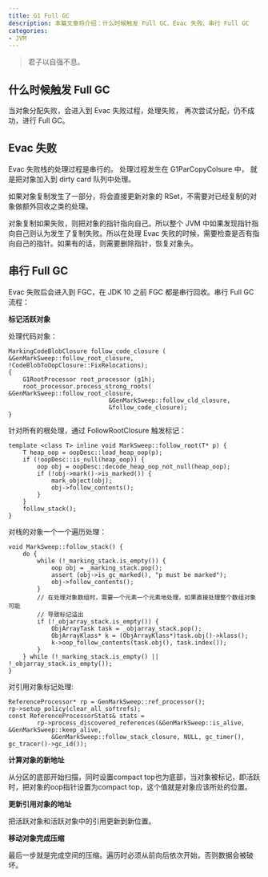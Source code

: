 ```yaml
---
title: G1 Full GC
description: 本篇文章将介绍：什么时候触发 Full GC、Evac 失败、串行 Full GC
categories:
- JVM
---
```


> 君子以自强不息。

## 什么时候触发 Full GC

当对象分配失败，会进入到 Evac 失败过程，处理失败，
再次尝试分配，仍不成功，进行 Full GC。

## Evac 失败

Evac 失败栈的处理过程是串行的。
处理过程发生在 G1ParCopyColsure 中，
就是把对象加入到 dirty card 队列中处理。

如果对象复制发生了一部分，将会直接更新对象的 RSet，不需要对已经复制的对象做额外回收之类的处理。

对象复制如果失败，则把对象的指针指向自己。所以整个 JVM 中如果发现指针指向自己则认为发生了复制失败。所以在处理 Evac 失败的时候，需要检查是否有指向自己的指针。如果有的话，则需要删除指针，恢复对象头。

## 串行 Full GC

Evac 失败后会进入到 FGC，在 JDK 10 之前 FGC 都是串行回收。串行 Full GC 流程：

**标记活跃对象**

处理代码对象：
```
MarkingCodeBlobClosure follow_code_closure ( &GenMarkSweep::follow_root_closure, !CodeBlobToOopClosure::FixRelocations);
{
    G1RootProcessor root_processor (g1h);
    root_processor.process_strong_roots( &GenMarkSweep::follow_root_closure,
                            &GenMarkSweep::follow_cld_closure,
                            &follow_code_closure);
}
```

针对所有的根处理，通过 FollowRootClosure 触发标记：
```
template <class T> inline void MarkSweep::follow_root(T* p) {
    T heap_oop = oopDesc::load_heap_oop(p);
    if (!oopDesc::is_null(heap_oop)) {
        oop obj = oopDesc::decode_heap_oop_not_null(heap_oop);
        if (!obj->mark()->is_marked()) {
            mark_object(obj);
            obj->follow_contents();
        }
    }
    follow_stack();
}
```

对栈的对象一个一个遍历处理：
```
void MarkSweep::follow_stack() {
    do {
        while (!_marking_stack.is_empty()) {
            oop obj = _marking_stack.pop();
            assert (obj->is_gc_marked(), "p must be marked");
            obj->follow_contents();
        }
        // 在处理对象数组时，需要一个元素一个元素地处理，如果直接处理整个数组对象可能
        // 导致标记溢出
        if (!_objarray_stack.is_empty()) {
            ObjArrayTask task = _objarray_stack.pop();
            ObjArrayKlass* k = (ObjArrayKlass*)task.obj()->klass();
            k->oop_follow_contents(task.obj(), task.index());
        }
    } while (!_marking_stack.is_empty() || !_objarray_stack.is_empty());
}
```

对引用对象标记处理:
```
ReferenceProcessor* rp = GenMarkSweep::ref_processor();
rp->setup_policy(clear_all_softrefs);
const ReferenceProcessorStats& stats =
        rp->process_discovered_references(&GenMarkSweep::is_alive, &GenMarkSweep::keep_alive,
            &GenMarkSweep::follow_stack_closure, NULL, gc_timer(), gc_tracer()->gc_id());
```

**计算对象的新地址**

从分区的底部开始扫描，同时设置compact top也为底部，当对象被标记，即活跃时，把对象的oop指针设置为compact top，这个值就是对象应该所处的位置。

**更新引用对象的地址**

把活跃对象和活跃对象中的引用更新到新位置。

**移动对象完成压缩**

最后一步就是完成空间的压缩。遍历时必须从前向后依次开始，否则数据会被破坏。